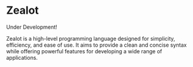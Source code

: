 # Zealot 

Under Development!

Zealot is a high-level programming language designed for simplicity, efficiency, and ease of use. It aims to provide a clean and concise syntax while offering powerful features for developing a wide range of applications.
